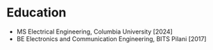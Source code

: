 # Education

* MS Electrical Engineering, Columbia University [2024]
* BE Electronics and Communication Engineering, BITS Pilani [2017]
